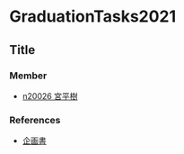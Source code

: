 # GraduationTasks2021

## Title


### Member

- [n20026 宮平樹](https://github.com/n20026/graduation_task/blob/main/README.md)

### References

- [企画書](https://docs.google.com/document/d/1ztipo9OGxmkppRJvgInXM-KkK8W2mw1B0j-YidASS4Q/edit)

